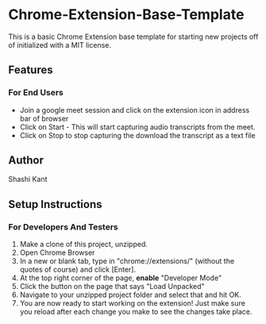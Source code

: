 # Chrome-Extension-Base-Template
This is a basic Chrome Extension base template for starting new projects off of initialized with a MIT license.

## Features
### For End Users
- Join a google meet session and click on the extension icon in address bar of browser
- Click on Start - This will start capturing audio transcripts from the meet.
- Click on Stop to stop capturing the download the transcript as a text file


## Author
Shashi Kant


## Setup Instructions

### For Developers And Testers

1. Make a clone of this project, unzipped.
2. Open Chrome Browser
3. In a new or blank tab, type in "chrome://extensions/" (without the quotes of course) and click [Enter].
4. At the top right corner of the page, **enable** "Developer Mode"
5. Click the button on the page that says "Load Unpacked"
6. Navigate to your unzipped project folder and select that and hit OK.
7. You are now ready to start working on the extension! Just make sure you reload after each change you make to see the changes take place.